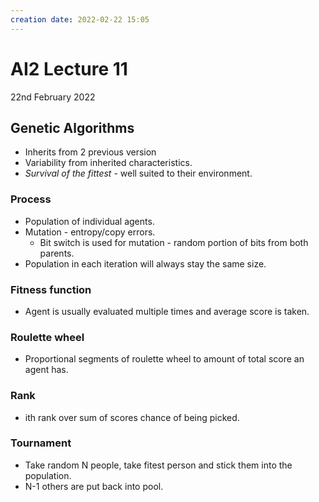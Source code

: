 ```yaml
---
creation date: 2022-02-22 15:05
---
```

#  AI2 Lecture 11
22nd February 2022

## Genetic Algorithms
- Inherits from 2 previous version
- Variability from inherited characteristics.
- *Survival of the fittest* - well suited to their environment.
### Process
- Population of individual agents.
- Mutation - entropy/copy errors.
	- Bit switch is used for mutation - random portion of bits from both parents.
- Population in each iteration will always stay the same size.
### Fitness function
- Agent is usually evaluated multiple times and average score is taken.
### Roulette wheel
- Proportional segments of roulette wheel to amount of total score an agent has.
### Rank 
- ith rank over sum of scores chance of being picked.
### Tournament
- Take random N people, take fitest person and stick them into the population.
- N-1 others are put back into pool.